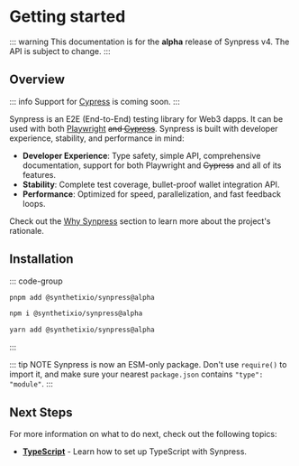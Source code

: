 # Getting started

::: warning
This documentation is for the **alpha** release of Synpress v4. The API is subject to change.
:::

## Overview

::: info
Support for [Cypress](https://www.cypress.io/) is coming soon.
:::

Synpress is an E2E (End-to-End) testing library for Web3 dapps. It can be used with both [Playwright](https://playwright.dev/) ~~and [Cypress](https://www.cypress.io/)~~.
Synpress is built with developer experience, stability, and performance in mind:

- **Developer Experience**: Type safety, simple API, comprehensive documentation, support for both Playwright and ~~Cypress~~ and all of its features.
- **Stability**: Complete test coverage, bullet-proof wallet integration API.
- **Performance**: Optimized for speed, parallelization, and fast feedback loops.

Check out the [Why Synpress](./introduction) section to learn more about the project's rationale.

## Installation

::: code-group

```bash [pnpm]
pnpm add @synthetixio/synpress@alpha
```

```bash [npm]
npm i @synthetixio/synpress@alpha
```

```bash [yarn]
yarn add @synthetixio/synpress@alpha
```

:::

::: tip NOTE
Synpress is now an ESM-only package. Don't use `require()` to import it, and make sure your nearest `package.json` contains `"type": "module"`.
:::

## Next Steps

For more information on what to do next, check out the following topics:

- [**TypeScript**](./typescript) - Learn how to set up TypeScript with Synpress.
